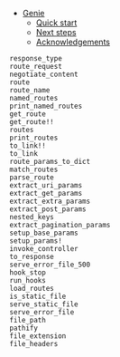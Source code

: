 

- [Genie](index.md#Genie-1)
    - [Quick start](index.md#Quick-start-1)
    - [Next steps](index.md#Next-steps-1)
    - [Acknowledgements](index.md#Acknowledgements-1)


```
response_type
route_request
negotiate_content
route
route_name
named_routes
print_named_routes
get_route
get_route!!
routes
print_routes
to_link!!
to_link
route_params_to_dict
match_routes
parse_route
extract_uri_params
extract_get_params
extract_extra_params
extract_post_params
nested_keys
extract_pagination_params
setup_base_params
setup_params!
invoke_controller
to_response
serve_error_file_500
hook_stop
run_hooks
load_routes
is_static_file
serve_static_file
serve_error_file
file_path
pathify
file_extension
file_headers
```

